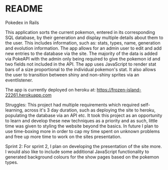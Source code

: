 # README

Pokedex in Rails

This application sorts the current pokemon, entered in its corresponding SQL database, by their generation and display multiple details about them to the user. This includes information, such as: stats, types, name, generation and evolution information. The app allows for an admin user to edit and add new entries to the database via the site. The majority of the data is added via PokeAPI with the admin only being required to give the pokemon id and two fields not included in the API. The app uses JavaScript to render stat bars of a size proportional to the individual pokemon's stat. It also allows the user to transition between shiny and non-shiny sprites via an eventlistener.

The app is currently deployed on heroku at: https://frozen-island-22261.herokuapp.com

Struggles:
This project had multiple requirements which required self-learning, across it's 3 day duration, such as deploying the site to heroku, populating the database via an API etc. It took this project as an opportunity to learn and develop these new techniques as a priority and as such, little time was given to styling the website beyond the basics. In future I plan to use time-boxing more in order to cap my time spent on unknown problems and free up more time to work on the sites presentation.

Sprint 2:
For sprint 2, I plan on developing the presentation of the site more. I would also like to include some additional JavaScript functionality to generated background colours for the show pages based on the pokemon types.

